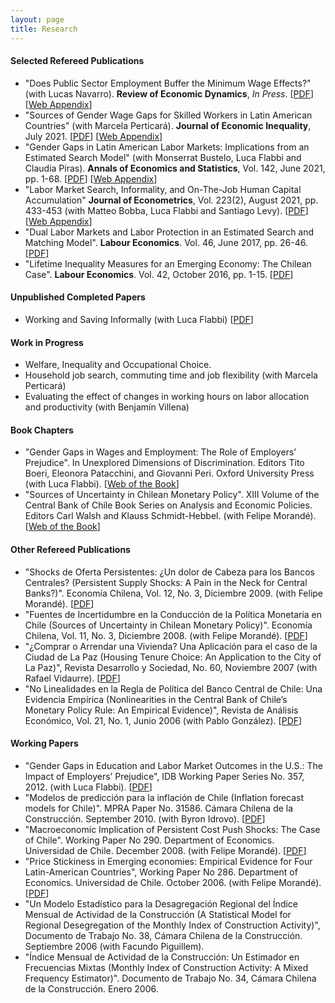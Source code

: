 ```yaml
---
layout: page
title: Research
---
```


#### Selected Refereed Publications

- "Does Public Sector Employment Buffer the Minimum Wage Effects?" (with Lucas Navarro). **Review of Economic Dynamics**, *In Press*. [[PDF](/assets/pdf/Navarro_Tejada_Public_Sector_2021.pdf)] [[Web Appendix](/assets/pdf/Navarro_Tejada_Public_Sector_2021_Appendix.pdf)]
- "Sources of Gender Wage Gaps for Skilled Workers in Latin American Countries" (with Marcela Perticará). **Journal of Economic Inequality**, July 2021. [[PDF](https://rdcu.be/cpQzV)] [[Web Appendix](/assets/pdf/Perticara_Tejada_GGLA_2021_appendix.pdf)]
- "Gender Gaps in Latin American Labor Markets: Implications from an Estimated Search Model" (with Monserrat Bustelo, Luca Flabbi and Claudia Piras). **Annals of Economics and Statistics**, Vol. 142, June 2021, pp. 1-68. [[PDF](/assets/pdf/TPFBpaper2021.pdf)] [[Web Appendix](/assets/pdf/TPFBpaper2021_appendix.pdf)]
- "Labor Market Search, Informality, and On-The-Job Human Capital Accumulation" **Journal of Econometrics**, Vol. 223(2), August 2021, pp. 433-453 (with Matteo Bobba, Luca Flabbi and Santiago Levy). [[PDF](https://authors.elsevier.com/a/1d8l315Dji4pd8)] [[Web Appendix](/assets/pdf/Bobba_Flabbi_Levy_Tejada_WebAppendix.pdf)]
- "Dual Labor Markets and Labor Protection in an Estimated Search and Matching Model". **Labour Economics**. Vol. 46, June 2017, pp. 26-46. [[PDF]](/assets/pdf/Tejada_LE_2017.pdf)
- "Lifetime Inequality Measures for an Emerging Economy: The Chilean Case". **Labour Economics**. Vol. 42, October 2016, pp. 1-15. [[PDF]](/assets/pdf/Tejada_LE_2016.pdf)

#### Unpublished Completed Papers

- Working and Saving Informally (with Luca Flabbi) [[PDF](/assets/pdf/Flabbi_Tejada_wsi_2022.pdf)]

#### Work in Progress

- Welfare, Inequality and Occupational Choice.
- Household job search, commuting time and job flexibility (with Marcela Perticará)
- Evaluating the effect of changes in working hours on labor allocation and productivity (with Benjamín Villena)

#### Book Chapters

- "Gender Gaps in Wages and Employment: The Role of Employers’ Prejudice". In Unexplored Dimensions of Discrimination. Editors Tito Boeri, Eleonora Patacchini, and Giovanni Peri. Oxford University Press (with Luca Flabbi). [[Web of the Book](https://global.oup.com/academic/product/unexplored-dimensions-of-discrimination-9780198729853?q=Boeri&lang=en&cc=cl)]
- "Sources of Uncertainty in Chilean Monetary Policy". XIII Volume of the Central Bank of Chile Book Series on Analysis and Economic Policies. Editors Carl Walsh and Klauss Schmidt-Hebbel. (with Felipe Morandé). [[Web of the Book](https://www.bcentral.cl/en/web/central-bank-of-chile/-/volume-13-monetary-policy-under-uncertainty-and-learni-1)]

#### Other Refereed Publications

- "Shocks de Oferta Persistentes: ¿Un dolor de Cabeza para los Bancos Centrales? (Persistent Supply Shocks: A Pain in the Neck for Central Banks?)". Economía Chilena, Vol. 12, No. 3, Diciembre 2009. (with Felipe Morandé). [[PDF](https://www.bcentral.cl/en/web/guest/-/economia-chilena-volumen-12-n-3-diciembre-2009)]
- "Fuentes de Incertidumbre en la Conducción de la Política Monetaria en Chile (Sources of Uncertainty in Chilean Monetary Policy)". Economía Chilena, Vol. 11, No. 3, Diciembre 2008. (with Felipe Morandé). [[PDF](https://www.bcentral.cl/en/web/guest/-/economia-chilena-volumen-11-n-3-diciembre-20-1)]
- "¿Comprar o Arrendar una Vivienda? Una Aplicación para el caso de la Ciudad de La Paz (Housing Tenure Choice: An Application to the City of La Paz)", Revista Desarrollo y Sociedad, No. 60, Noviembre 2007 (with Rafael Vidaurre). [[PDF](https://economia.uniandes.edu.co/images/archivos/pdfs/Articulos_Revista_Desarrollo_y_Sociedad/Articulo60_7.pdf)]
- "No Linealidades en la Regla de Política del Banco Central de Chile: Una Evidencia Empírica (Nonlinearities in the Central Bank of Chile’s Monetary Policy Rule: An Empirical Evidence)", Revista de Análisis Económico, Vol. 21, No. 1, Junio 2006 (with Pablo González). [[PDF](http://www.rae-ear.org/index.php/rae/article/view/55/107)]

#### Working Papers

- "Gender Gaps in Education and Labor Market Outcomes in the U.S.: The Impact of Employers’ Prejudice", IDB Working Paper Series No. 357, 2012. (with Luca Flabbi). [[PDF](https://publications.iadb.org/handle/11319/4205)]
- "Modelos de predicción para la inflación de Chile (Inflation forecast models for Chile)". MPRA Paper No. 31586. Cámara Chilena de la Construcción. September 2010. (with Byron Idrovo). [[PDF](http://mpra.ub.uni-muenchen.de/31586/1/MPRA_paper_31586.pdf)]
- "Macroeconomic Implication of Persistent Cost Push Shocks: The Case of Chile". Working Paper No 290. Department of Economics. Universidad de Chile. December 2008. (with Felipe Morandé). [[PDF](http://www.econ.uchile.cl/uploads/publicacion/1de450f9-433c-42c6-ae67-2ef14c40a9df.pdf)]
- "Price Stickiness in Emerging economies: Empirical Evidence for Four Latin-American Countries", Working Paper No 286. Department of Economics. Universidad de Chile. October 2006. (with Felipe Morandé). [[PDF](http://www.econ.uchile.cl/uploads/publicacion/7f32e23f-1e96-4769-b9bb-c7a0df7eda82.pdf)]
- "Un Modelo Estadístico para la Desagregación Regional del Índice Mensual de Actividad de la Construcción (A Statistical Model for Regional Desegregation of the Monthly Index of Construction Activity)", Documento de Trabajo No. 38, Cámara Chilena de la Construcción. Septiembre 2006 (with Facundo Piguillem).
- "Índice Mensual de Actividad de la Construcción: Un Estimador en Frecuencias Mixtas (Monthly Index of Construction Activity: A Mixed Frequency Estimator)". Documento de Trabajo No. 34, Cámara Chilena de la Construcción. Enero 2006.
